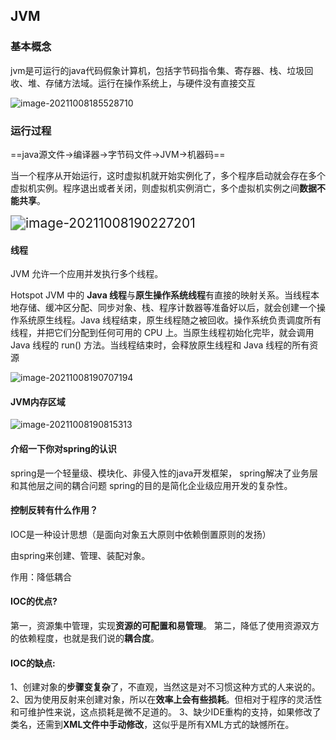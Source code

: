## JVM

### 基本概念

​	jvm是可运行的java代码假象计算机，包括字节码指令集、寄存器、栈、垃圾回收、堆、存储方法域。运行在操作系统上，与硬件没有直接交互

![image-20211008185528710](https://gitee.com/ICDM_ws/pic-bed/raw/master/202110081855836.png)

### 运行过程

==java源文件->编译器->字节码文件->JVM->机器码==

当一个程序从开始运行，这时虚拟机就开始实例化了，多个程序启动就会存在多个虚拟机实例。程序退出或者关闭，则虚拟机实例消亡，多个虚拟机实例之间**数据不能共享**。

<img src="https://gitee.com/ICDM_ws/pic-bed/raw/master/202110081902267.png" alt="image-20211008190227201" style="zoom:150%;" />

#### 线程

JVM 允许一个应用并发执行多个线程。

Hotspot JVM 中的 **Java 线程**与**原生操作系统线程**有直接的映射关系。当线程本地存储、缓冲区分配、同步对象、栈、程序计数器等准备好以后，就会创建一个操作系统原生线程。Java 线程结束，原生线程随之被回收。操作系统负责调度所有线程，并把它们分配到任何可用的 CPU 上。当原生线程初始化完毕，就会调用 Java 线程的 run() 方法。当线程结束时，会释放原生线程和 Java 线程的所有资源



![image-20211008190707194](https://gitee.com/ICDM_ws/pic-bed/raw/master/202110081907243.png)



#### JVM内存区域

![image-20211008190815313](https://gitee.com/ICDM_ws/pic-bed/raw/master/202110081908370.png)



#### 介绍一下你对spring的认识

spring是一个轻量级、模块化、非侵入性的java开发框架，
spring解决了业务层和其他层之间的耦合问题
spring的目的是简化企业级应用开发的复杂性。



#### 控制反转有什么作用？

IOC是一种设计思想（是面向对象五大原则中依赖倒置原则的发扬）

由spring来创建、管理、装配对象。

作用：降低耦合



#### IOC的优点?

第一，资源集中管理，实现**资源的可配置和易管理**。
第二，降低了使用资源双方的依赖程度，也就是我们说的**耦合度**。

#### **IOC的缺点:**

1、创建对象的**步骤变复杂**了，不直观，当然这是对不习惯这种方式的人来说的。
2、因为使用反射来创建对象，所以在**效率上会有些损耗**。但相对于程序的灵活性和可维护性来说，这点损耗是微不足道的。
3、缺少IDE重构的支持，如果修改了类名，还需到**XML文件中手动修改**，这似乎是所有XML方式的缺憾所在。










